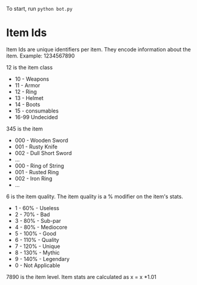 To start, run `python bot.py`

# Item Ids
Item Ids are unique identifiers per item. They encode information about the item. Example: 1234567890

12 is the item class
* 10 - Weapons
* 11 - Armor
* 12 - Ring
* 13 - Helmet
* 14 - Boots
* 15 - consumables
* 16-99 Undecided

345 is the item 
* 000 - Wooden Sword
* 001 - Rusty Knife
* 002 - Dull Short Sword
* ...
* 000 - Ring of String
* 001 - Rusted Ring
* 002 - Iron Ring
* ...

6 is the item quality. The item quality is a % modifier on the item's stats.
* 1 - 60% - Useless
* 2 - 70% - Bad
* 3 - 80% - Sub-par
* 4 - 80% - Mediocore
* 5 - 100% - Good
* 6 - 110% - Quality
* 7 - 120% - Unique
* 8 - 130% - Mythic
* 9 - 140% - Legendary
* 0 - Not Applicable

7890 is the item level. Item stats are calculated as x = x *1.01
